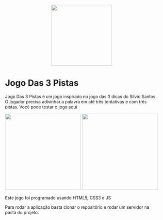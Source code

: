 <p align="center">
  <img src="https://i.imgur.com/eW7iOcr.png" width="200px" height="auto" />
</p>
<h1>Jogo Das 3 Pistas</h1>
Jogo Das 3 Pistas é um jogo inspirado no jogo das 3 dicas do Silvio Santos.
O jogador precisa adivinhar a palavra em até três tentativas e com três pistas.
Você pode testar <a href="https://jogarjogos.com.br/jogos/3pistas/">o jogo aqui</a>

<p align="center" >
  <img src="https://i.imgur.com/QKPSBuc.png" width="250px" height="auto" />
  <img src="https://i.imgur.com/5jexQG5.png" width="250px" height="auto" />
</p>

Este jogo foi programado usando HTML5, CSS3 e JS <br>

Para rodar a aplicação basta clonar o repositório e rodar um servidor na pasta do projeto.
